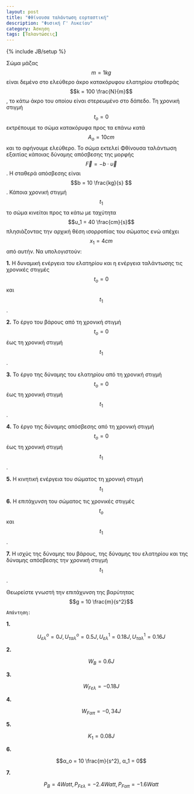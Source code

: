 ```yaml
---
layout: post
title: "Φθίνουσα ταλάντωση εορταστική"
description: "Φυσική Γ' Λυκείου"
category: Άσκηση
tags: [Ταλαντώσεις]
---
```

{% include JB/setup %}

Σώμα μάζας $$m = 1kg$$ είναι δεμένο στο ελεύθερο άκρο κατακόρυφου ελατηρίου σταθεράς $$k = 100 \frac{N}{m}$$, το κάτω άκρο του οποίου είναι στερεωμένο στο δάπεδο.
Τη χρονική στιγμή $$t_o=0$$ εκτρέπουμε το σώμα κατακόρυφα προς τα επάνω κατά $$Α_ο = 10cm$$ και το αφήνουμε ελεύθερο. Το σώμα εκτελεί Φθίνουσα ταλάντωση εξαιτίας κάποιας δύναμης απόσβεσης 
της μορφής $$\vec{F} = -b \cdot \vec{υ}$$. Η σταθερά απόσβεσης είναι $$b = 10 \frac{kg}{s} $$. Κάποια χρονική στιγμή $$t_1$$
το σώμα κινείται προς τα κάτω με ταχύτητα $$υ_1 = 40 \frac{cm}{s}$$ πλησιάζοντας την αρχική θέση ισορροπίας του σώματος
ενώ απέχει $$x_1 = 4 cm$$ από αυτήν.
Να υπολογιστούν:

**1.** Η δυναμική ενέργεια του ελατηρίου και η ενέργεια ταλάντωσης τις χρονικές στιγμές $$t_o = 0$$ και $$t_1$$.

**2.** Το έργο του βάρους από τη χρονική στιγμή $$t_o = 0$$ έως τη χρονική στιγμή $$t_1$$.

**3.** Το έργο της δύναμης του ελατηρίου από τη χρονική στιγμή $$t_o = 0$$ έως τη χρονική στιγμή $$t_1$$.

**4.** Το έργο της δύναμης απόσβεσης από τη χρονική στιγμή $$t_o = 0$$ έως τη χρονική στιγμή $$t_1$$.

**5.** Η κινητική ενέργεια του σώματος τη χρονική στιγμή $$t_1$$

**6.** Η επιτάχυνση του σώματος τις χρονικές στιγμές $$t_o$$ και $$t_1$$.

**7.** Η ισχύς της δύναμης του βάρους, της δύναμης του ελατηρίου και της δύναμης απόσβεσης την χρονική στιγμή $$t_1$$.

Θεωρείστε γνωστή την επιτάχυνση της βαρύτητας $$g = 10 \frac{m}{s^2}$$


`Απάντηση:`

**1.**

$$U_{ελ}^ο = 0J, U_{ταλ}^ο = 0.5J, U_{ελ}^1 = 0.18J, U_{ταλ}^1 = 0.16J$$

**2.**

$$W_B = 0.6J$$ 

**3.**

$$W_{Fελ} = -0.18J$$

**4.**

$$W_{Fαπ} = -0,34J$$

**5.**

$$Κ_1 = 0.08J$$

**6.**

$$α_ο = 10 \frac{m}{s^2}, α_1 = 0$$

**7.**

$$P_B = 4 Watt, P_{Fελ} = -2.4 Watt, P_{Fαπ} = -1.6 Watt$$

